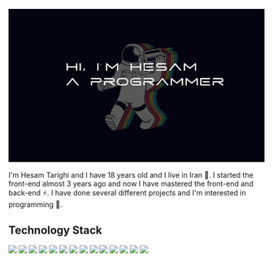 ![](https://github.com/HesamTarighi/HesamTarighi/blob/main/banner2.jpg)
<!-- ![](https://komarev.com/ghpvc/?username=your-github-username&color=green) -->

I'm Hesam Tarighi and I have 18 years old and I live in Iran 👦.
I started the front-end almost 3 years ago and now I have mastered the front-end and back-end ⚡.
I have done several different projects and I'm interested in programming 💫.

Technology Stack
---
![](https://img.shields.io/badge/Html5-red?logo=html5&logoColor=white&style=Plastic)
![](https://img.shields.io/badge/Css3-238cc4?logo=css3&logoColor=white&style=Plastic)
![](https://badges.aleen42.com/src/tailwindcss.svg)
![](https://img.shields.io/badge/Sass-cf649a?logo=sass&logoColor=white&style=Plastic)
![](https://badges.aleen42.com/src/javascript.svg)
![](https://badges.aleen42.com/src/typescript.svg)
![](https://img.shields.io/badge/Jquery-1169ae?logo=jquery&logoColor=white&style=Plastic)
![](https://badges.aleen42.com/src/vue.svg)
![](https://badges.aleen42.com/src/node.svg)
![](https://img.shields.io/badge/Electron-42A5F5?logo=electron&logoColor=white&style=Plastic)
![](https://img.shields.io/badge/Python-yellow?logo=python&logoColor=white&style=Plastic)
![](https://img.shields.io/badge/Express-yellow?logo=express&logoColor=white&style=Plastic)
![](https://img.shields.io/badge/MongoDB-449a45?logo=mongodb&logoColor=white&style=Plastic)
![](https://img.shields.io/badge/Mysql-orange?logo=mysql&logoColor=white&style=Plastic)
